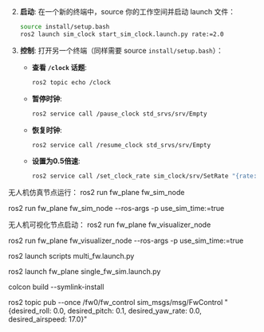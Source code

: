 2.  **启动**:
    在一个新的终端中，source 你的工作空间并启动 launch 文件：
    ```bash
    source install/setup.bash
    ros2 launch sim_clock start_sim_clock.launch.py rate:=2.0
    ```

3.  **控制**:
    打开另一个终端（同样需要 source `install/setup.bash`）：

    *   **查看 `/clock` 话题**:
        ```bash
        ros2 topic echo /clock
        ```

    *   **暂停时钟**:
        ```bash
        ros2 service call /pause_clock std_srvs/srv/Empty
        ```

    *   **恢复时钟**:
        ```bash
        ros2 service call /resume_clock std_srvs/srv/Empty
        ```

    *   **设置为0.5倍速**:
        ```bash
        ros2 service call /set_clock_rate sim_clock/srv/SetRate "{rate: 0.5}"
        ```

无人机仿真节点运行：
ros2 run fw_plane fw_sim_node

ros2 run fw_plane fw_sim_node --ros-args -p use_sim_time:=true

无人机可视化节点启动：
ros2 run fw_plane fw_visualizer_node

ros2 run fw_plane fw_visualizer_node --ros-args -p use_sim_time:=true


ros2 launch scripts multi_fw.launch.py

ros2 launch fw_plane single_fw_sim.launch.py


colcon build --symlink-install


ros2 topic pub --once /fw0/fw_control sim_msgs/msg/FwControl "{desired_roll: 0.0, desired_pitch: 0.1, desired_yaw_rate: 0.0, desired_airspeed: 17.0}"